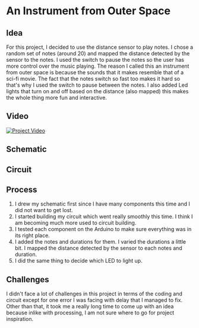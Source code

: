 # An Instrument from Outer Space

## Idea

For this project, I decided to use the distance sensor to play notes. I chose a random set of notes (around 20) and mapped the distance detected by the sensor to the notes. I used the switch to pause the notes so the user has more control over the music playing. The reason I called this an instrument from outer space is because the sounds that it makes resemble that of a sci-fi movie. The fact that the notes switch so fast too makes it hard so that's why I used the switch to pause between the notes. I also added Led lights that turn on and off based on the distance (also mapped) this makes the whole thing more fun and interactive. 

## Video

[![Project Video](https://img.youtube.com/vi/MXmzRa8oEho/0.jpg)](https://youtu.be/MXmzRa8oEho)
## Schematic

## Circuit


## Process

1. I drew my schematic first since I have many components this time and I did not want to get lost.
2. I started building my circuit which went really smoothly this time. I think I am becoming much more used to circuit building.
3. I tested each component on the Arduino to make sure everything was in its right place.
4. I added the notes and durations for them. I varied the durations a little bit. I mapped the distance detected by the sensor to each notes and duration.
5. I did the same thing to decide which LED to light up.

## Challenges

I didn't face a lot of challenges in this project in terms of the coding and circuit except for one error I was facing with delay that I managed to fix. Other than that, it took me a really long time to come up with an idea because inlike with processing, I am not sure where to go for project inspiration. 
